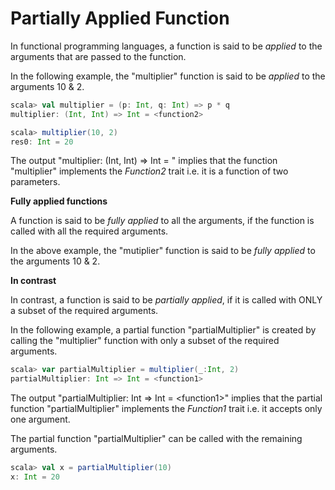 # Partially Applied Function

In functional programming languages, a function is said to be *applied* to the arguments that are passed to the function.

In the following example, the "multiplier" function is said to be *applied* to the arguments 10 & 2.

```scala
scala> val multiplier = (p: Int, q: Int) => p * q
multiplier: (Int, Int) => Int = <function2>

scala> multiplier(10, 2)
res0: Int = 20
```

The output "multiplier: (Int, Int) => Int = <function2>" implies that the function "multiplier" implements the *Function2* trait i.e. it is a function of two parameters.

**Fully applied functions**

A function is said to be *fully applied* to all the arguments, if the function is called with all the required arguments.

In the above example, the "mutiplier" function is said to be *fully applied* to the arguments 10 & 2.

**In contrast**

In contrast, a function is said to be *partially applied*, if it is called with ONLY a subset of the required arguments.  

In the following example, a partial function "partialMultiplier" is created by calling the "multiplier" function with only a subset of the required arguments.

```scala
scala> var partialMultiplier = multiplier(_:Int, 2)
partialMultiplier: Int => Int = <function1>
```

The output "partialMultiplier: Int => Int = \<function1\>" implies that the partial function "partialMultiplier" implements the *Function1* trait i.e. it accepts only one argument.

The partial function "partialMultiplier" can be called with the remaining arguments.

```scala
scala> val x = partialMultiplier(10)
x: Int = 20
```

